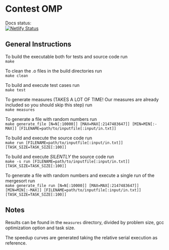 # Contest OMP

Docs status:\
[![Netlify Status](https://api.netlify.com/api/v1/badges/48091397-01e7-4783-ad50-3003d7ced228/deploy-status)](https://contestomp.netlify.app/)

## General Instructions

To build the executable both for tests and source code run\
`make`

To clean the .o files in the build directories run\
`make clean`

To build and execute test cases run\
`make test`

To generate measures (TAKES A LOT OF TIME! Our measures are already included so you should skip this step) run\
`make measures`

To generate a file with random numbers run\
`make generate_file [N=N[:10000]] [MAX=MAX[:2147483647]] [MIN=MIN[:-MAX]] [FILENAME=path/to/inputfile[:input/in.txt]]`

To build and execute the source code run\
`make run [FILENAME=path/to/inputfile[:input/in.txt]] [TASK_SIZE=TASK_SIZE[:100]]`

To build and execute *SILENTLY* the source code run\
`make -s run [FILENAME=path/to/inputfile[:input/in.txt]] [TASK_SIZE=TASK_SIZE[:100]]`

To generate a file with random numbers and execute a single run of the mergesort run\
`make generate_file run [N=N[:10000]] [MAX=MAX[:2147483647]] [MIN=MIN[:-MAX]] [FILENAME=path/to/inputfile[:input/in.txt]] [TASK_SIZE=TASK_SIZE[:100]]`

## Notes

Results can be found in the `measures` directory, divided by problem size, gcc optimization option and task size.

The speedup curves are generated taking the relative serial execution as reference.
